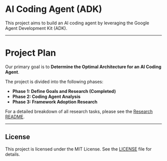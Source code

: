 # AI Coding Agent (ADK)

This project aims to build an AI coding agent by leveraging the Google Agent Development Kit (ADK).

---

# Project Plan

Our primary goal is to **Determine the Optimal Architecture for an AI Coding Agent**.

The project is divided into the following phases:

- **Phase 1: Define Goals and Research (Completed)**
- **Phase 2: Coding Agent Analysis**
- **Phase 3: Framework Adoption Research**

For a detailed breakdown of all research tasks, please see the [Research README](_research/README.md).

---

## License

This project is licensed under the MIT License. See the [LICENSE](LICENSE) file for details.